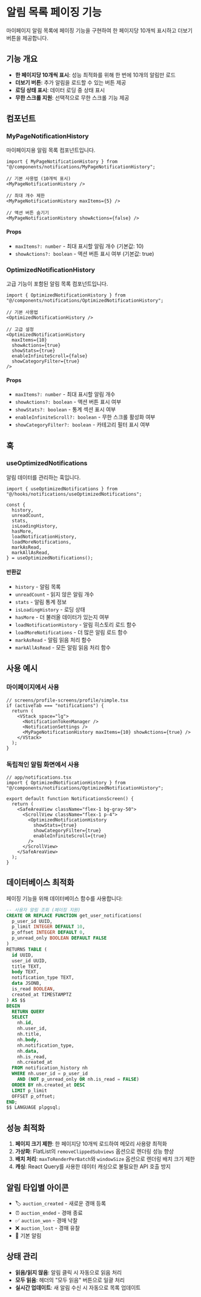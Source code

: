 # 알림 목록 페이징 기능

마이페이지 알림 목록에 페이징 기능을 구현하여 한 페이지당 10개씩 표시하고 더보기 버튼을 제공합니다.

## 기능 개요

- **한 페이지당 10개씩 표시**: 성능 최적화를 위해 한 번에 10개의 알림만 로드
- **더보기 버튼**: 추가 알림을 로드할 수 있는 버튼 제공
- **로딩 상태 표시**: 데이터 로딩 중 상태 표시
- **무한 스크롤 지원**: 선택적으로 무한 스크롤 기능 제공

## 컴포넌트

### MyPageNotificationHistory

마이페이지용 알림 목록 컴포넌트입니다.

```tsx
import { MyPageNotificationHistory } from "@/components/notifications/MyPageNotificationHistory";

// 기본 사용법 (10개씩 표시)
<MyPageNotificationHistory />

// 최대 개수 제한
<MyPageNotificationHistory maxItems={5} />

// 액션 버튼 숨기기
<MyPageNotificationHistory showActions={false} />
```

#### Props

- `maxItems?: number` - 최대 표시할 알림 개수 (기본값: 10)
- `showActions?: boolean` - 액션 버튼 표시 여부 (기본값: true)

### OptimizedNotificationHistory

고급 기능이 포함된 알림 목록 컴포넌트입니다.

```tsx
import { OptimizedNotificationHistory } from "@/components/notifications/OptimizedNotificationHistory";

// 기본 사용법
<OptimizedNotificationHistory />

// 고급 설정
<OptimizedNotificationHistory
  maxItems={10}
  showActions={true}
  showStats={true}
  enableInfiniteScroll={false}
  showCategoryFilter={true}
/>
```

#### Props

- `maxItems?: number` - 최대 표시할 알림 개수
- `showActions?: boolean` - 액션 버튼 표시 여부
- `showStats?: boolean` - 통계 섹션 표시 여부
- `enableInfiniteScroll?: boolean` - 무한 스크롤 활성화 여부
- `showCategoryFilter?: boolean` - 카테고리 필터 표시 여부

## 훅

### useOptimizedNotifications

알림 데이터를 관리하는 훅입니다.

```tsx
import { useOptimizedNotifications } from "@/hooks/notifications/useOptimizedNotifications";

const {
  history,
  unreadCount,
  stats,
  isLoadingHistory,
  hasMore,
  loadNotificationHistory,
  loadMoreNotifications,
  markAsRead,
  markAllAsRead,
} = useOptimizedNotifications();
```

#### 반환값

- `history` - 알림 목록
- `unreadCount` - 읽지 않은 알림 개수
- `stats` - 알림 통계 정보
- `isLoadingHistory` - 로딩 상태
- `hasMore` - 더 불러올 데이터가 있는지 여부
- `loadNotificationHistory` - 알림 히스토리 로드 함수
- `loadMoreNotifications` - 더 많은 알림 로드 함수
- `markAsRead` - 알림 읽음 처리 함수
- `markAllAsRead` - 모든 알림 읽음 처리 함수

## 사용 예시

### 마이페이지에서 사용

```tsx
// screens/profile-screens/profile/simple.tsx
if (activeTab === "notifications") {
  return (
    <VStack space="lg">
      <NotificationTokenManager />
      <NotificationSettings />
      <MyPageNotificationHistory maxItems={10} showActions={true} />
    </VStack>
  );
}
```

### 독립적인 알림 화면에서 사용

```tsx
// app/notifications.tsx
import { OptimizedNotificationHistory } from "@/components/notifications/OptimizedNotificationHistory";

export default function NotificationsScreen() {
  return (
    <SafeAreaView className="flex-1 bg-gray-50">
      <ScrollView className="flex-1 p-4">
        <OptimizedNotificationHistory
          showStats={true}
          showCategoryFilter={true}
          enableInfiniteScroll={true}
        />
      </ScrollView>
    </SafeAreaView>
  );
}
```

## 데이터베이스 최적화

페이징 기능을 위해 데이터베이스 함수를 사용합니다:

```sql
-- 사용자 알림 조회 (페이징 지원)
CREATE OR REPLACE FUNCTION get_user_notifications(
  p_user_id UUID,
  p_limit INTEGER DEFAULT 10,
  p_offset INTEGER DEFAULT 0,
  p_unread_only BOOLEAN DEFAULT FALSE
)
RETURNS TABLE (
  id UUID,
  user_id UUID,
  title TEXT,
  body TEXT,
  notification_type TEXT,
  data JSONB,
  is_read BOOLEAN,
  created_at TIMESTAMPTZ
) AS $$
BEGIN
  RETURN QUERY
  SELECT
    nh.id,
    nh.user_id,
    nh.title,
    nh.body,
    nh.notification_type,
    nh.data,
    nh.is_read,
    nh.created_at
  FROM notification_history nh
  WHERE nh.user_id = p_user_id
    AND (NOT p_unread_only OR nh.is_read = FALSE)
  ORDER BY nh.created_at DESC
  LIMIT p_limit
  OFFSET p_offset;
END;
$$ LANGUAGE plpgsql;
```

## 성능 최적화

1. **페이지 크기 제한**: 한 페이지당 10개씩 로드하여 메모리 사용량 최적화
2. **가상화**: FlatList의 `removeClippedSubviews` 옵션으로 렌더링 성능 향상
3. **배치 처리**: `maxToRenderPerBatch`와 `windowSize` 옵션으로 렌더링 배치 크기 제한
4. **캐싱**: React Query를 사용한 데이터 캐싱으로 불필요한 API 호출 방지

## 알림 타입별 아이콘

- 🏷️ `auction_created` - 새로운 경매 등록
- ⏰ `auction_ended` - 경매 종료
- ✅ `auction_won` - 경매 낙찰
- ❌ `auction_lost` - 경매 유찰
- 🔔 기본 알림

## 상태 관리

- **읽음/읽지 않음**: 알림 클릭 시 자동으로 읽음 처리
- **모두 읽음**: 헤더의 "모두 읽음" 버튼으로 일괄 처리
- **실시간 업데이트**: 새 알림 수신 시 자동으로 목록 업데이트
